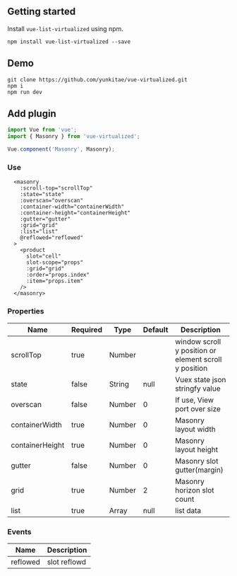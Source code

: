 ## Getting started

Install `vue-list-virtualized` using npm.

```shell
npm install vue-list-virtualized --save
```

## Demo
```shell
git clone https://github.com/yunkitae/vue-virtualized.git
npm i
npm run dev
```


## Add plugin

```js
import Vue from 'vue';
import { Masonry } from 'vue-virtualized';

Vue.component('Masonry', Masonry);
```

### Use

```vue
  <masonry
    :scroll-top="scrollTop"
    :state="state"
    :overscan="overscan"
    :container-width="containerWidth"
    :container-height="containerHeight"
    :gutter="gutter"
    :grid="grid"
    :list="list"
    @reflowed="reflowed"
  >
    <product
      slot="cell"
      slot-scope="props"
      :grid="grid"
      :order="props.index"
      :item="props.item"
    />
  </masonry>
```

### Properties

| Name      | Required | Type          | Default     | Description |
| ---       | ---      | ---           | ---         | ---         |
| scrollTop | true  | Number |             | window scroll y position or element scroll y position |
| state     | false | String           | null           | Vuex state json stringfy value |
| overscan  | false | Number          | 0       |  If use, View port over size |
| containerWidth  | true | Number          | 0       | Masonry layout width |
| containerHeight  | true | Number          | 0       | Masonry layout height |
| gutter  | false | Number          | 0       | Masonry slot gutter(margin) |
| grid  | true | Number          | 2       | Masonry horizon slot count |
| list  | true | Array          | null       | list data |

### Events

| Name         | Description |
| ---          | --- |
| reflowed  | slot reflowd |









